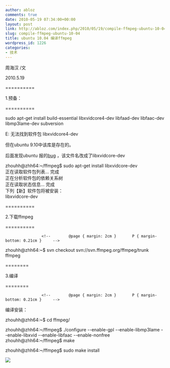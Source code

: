 ```yaml
---
author: abloz
comments: true
date: 2010-05-19 07:34:00+00:00
layout: post
link: http://abloz.com/index.php/2010/05/19/compile-ffmpeg-ubuntu-10-04/
slug: compile-ffmpeg-ubuntu-10-04
title: ubuntu 10.04 编译ffmpeg
wordpress_id: 1226
categories:
- 技术
---
```


周海汉 /文

2010.5.19

 

==========

1.预备：

==========

sudo apt-get install build-essential libxvidcore4-dev libfaad-dev libfaac-dev libmp3lame-dev subversion

E: 无法找到软件包 libxvidcore4-dev

但在ubuntu 9.10中该库是存在的。

后面发现ubuntu 报的[bug](https://bugs.launchpad.net/ubuntu/+source/xvidcore/+bug/500044) ，该文件名改成了libxvidcore-dev

 

zhouhh@zhh64:~/ffmpeg$ sudo apt-get install libxvidcore-dev  
正在读取软件包列表... 完成  
正在分析软件包的依赖关系树   
正在读取状态信息... 完成   
下列【新】软件包将被安装：  
libxvidcore-dev

 

==========

2.下载ffmpeg

==========

 	 	 	 	 	<!-- 		@page { margin: 2cm } 		P { margin-bottom: 0.21cm } 	-->

zhouhh@zhh64:~$ svn checkout svn://svn.ffmpeg.org/ffmpeg/trunk ffmpeg

 

========

3.编译

========

 	 	 	 	 	<!-- 		@page { margin: 2cm } 		P { margin-bottom: 0.21cm } 	-->

编译安装：

zhouhh@zhh64:~$ cd ffmpeg/

zhouhh@zhh64:~/ffmpeg$ ./configure --enable-gpl --enable-libmp3lame --enable-libxvid --enable-libfaac --enable-nonfree  
zhouhh@zhh64:~/ffmpeg$ make

zhouhh@zhh64:~/ffmpeg$ sudo make install

  
  


![](http://img.zemanta.com/pixy.gif?x-id=672100ca-990f-8a2c-8618-2b3d55c77fa8)
